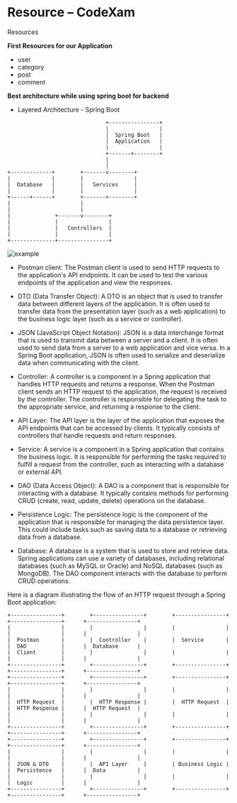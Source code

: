# Resource – CodeXam
Resources

**First Resources for our Application**

*   user
*   category
*   post
*   comment

**Best architecture while using spring boot for backend**

*   Layered Architecture - Spring Boot

```
                               +----------------+
                               |                |
                               |  Spring Boot   |
                               |  Application   |
                               |                |
                               +-------+--------+
                               |
                               |
+-------------+        +-------v--------+
|             |        |                |
|  Database   |        |   Services     |
|             |        |                |
+------+------+        +-------+--------+
|                      |
|                      |
|              +-------v--------+
|              |                |
|              |   Controllers  |
|              |                |
+--------------+----------------+
```


![example](https://github.com/Subham-Maity/CodeXam_Blog_Backend/blob/main/DOC/03.%20Resources/1.png?raw=true)

*   Postman client: The Postman client is used to send HTTP requests to the application's API endpoints. It can be used to test the various endpoints of the application and view the responses.
    
*   DTO (Data Transfer Object): A DTO is an object that is used to transfer data between different layers of the application. It is often used to transfer data from the presentation layer (such as a web application) to the business logic layer (such as a service or controller).
    
*   JSON (JavaScript Object Notation): JSON is a data interchange format that is used to transmit data between a server and a client. It is often used to send data from a server to a web application and vice versa. In a Spring Boot application, JSON is often used to serialize and deserialize data when communicating with the client.
    
*   Controller: A controller is a component in a Spring application that handles HTTP requests and returns a response. When the Postman client sends an HTTP request to the application, the request is received by the controller. The controller is responsible for delegating the task to the appropriate service, and returning a response to the client.
    
*   API Layer: The API layer is the layer of the application that exposes the API endpoints that can be accessed by clients. It typically consists of controllers that handle requests and return responses.
    
*   Service: A service is a component in a Spring application that contains the business logic. It is responsible for performing the tasks required to fulfill a request from the controller, such as interacting with a database or external API.
    
*   DAO (Data Access Object): A DAO is a component that is responsible for interacting with a database. It typically contains methods for performing CRUD (create, read, update, delete) operations on the database.
    
*   Persistence Logic: The persistence logic is the component of the application that is responsible for managing the data persistence layer. This could include tasks such as saving data to a database or retrieving data from a database.
    
*   Database: A database is a system that is used to store and retrieve data. Spring applications can use a variety of databases, including relational databases (such as MySQL or Oracle) and NoSQL databases (such as MongoDB). The DAO component interacts with the database to perform CRUD operations.
    

Here is a diagram illustrating the flow of an HTTP request through a Spring Boot application:

```
+----------------+        +----------------+        +----------------+      +----------------+      +----------------+
|                |        |                |        |                |      |                |      |                |
|  Postman       |        |  Controller    |        |  Service       |      |  DAO           |      |  Database      |
|  Client        |        |                |        |                |      |                |      |                |
+----------------+        +----------------+        +----------------+      +----------------+      +----------------+
+----------------+        +----------------+        +----------------+      +----------------+      +----------------+
|                |        |                |        |                |      |                |      |                |
|  HTTP Request  |        |  HTTP Response |        |  HTTP Request  |      |  HTTP Response |      |  HTTP Request  |
|                |        |                |        |                |      |                |      |                |
+----------------+        +----------------+        +----------------+      +----------------+      +----------------+
+----------------+        +----------------+        +----------------+      +----------------+      +----------------+
|                |        |                |        |                |      |                |      |                |
|  JSON & DTO    |        |  API Layer     |        | Business Logic |      |  Persistence   |      |  Data          |
|                |        |                |        |                |      |  Logic         |      |                |
+----------------+        +----------------+        +----------------+      +----------------+      +----------------+
```

